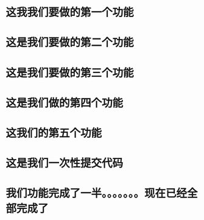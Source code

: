 # 这我我们要做的第一个功能



# 这是我们要做的第二个功能

# 这是我们要做的第三个功能

# 这是我们做的第四个功能

# 这我们的第五个功能

# 这是我们一次性提交代码

# 我们功能完成了一半。。。。。。。现在已经全部完成了





